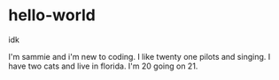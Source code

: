 # hello-world
idk

I'm sammie and i'm new to coding. I like twenty one pilots and singing.
I have two cats and live in florida. I'm 20 going on 21.
